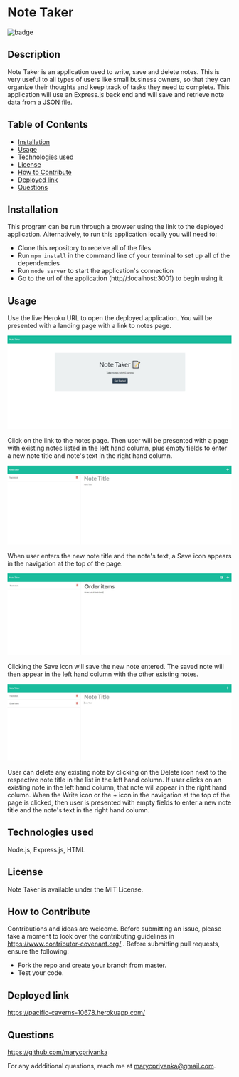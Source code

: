 # Note Taker
![badge](https://img.shields.io/badge/MIT-License-blue.svg)

## Description

Note Taker is an application used to write, save and delete notes. This is very useful to all types of users like small business owners, so that they can organize their thoughts and keep track of tasks they need to complete. This application will use an Express.js back end and will save and retrieve note data from a JSON file.

## Table of Contents 

- [Installation](#installation)
- [Usage](#usage)
- [Technologies used](#technologies-used)
- [License](#license)
- [How to Contribute](#how-to-contribute)
- [Deployed link](#deployed-link)
- [Questions](#questions)

## Installation

This program can be run through a browser using the link to the deployed application. Alternatively, to run this application locally you will need to:

- Clone this repository to receive all of the files
- Run `npm install` in the command line of your terminal to set up all of the dependencies
- Run `node server` to start the application's connection
- Go to the url of the application (http//:localhost:3001) to begin using it

## Usage

Use the live Heroku URL to open the deployed application. You will be presented with a landing page with a link to notes page. 

![initialPage](https://github.com/marycpriyanka/note-taker/blob/main/public/assets/screenshots/InitialPage.JPG)

Click on the link to the notes page. Then user will be presented with a page with existing notes listed in the left hand column, plus empty fields to enter a new note title and note's text in the right hand column. 

![notes](https://github.com/marycpriyanka/note-taker/blob/main/public/assets/screenshots/notes.JPG)

When user enters the new note title and the note's text, a Save icon appears in the navigation at the top of the page. 

![save](https://github.com/marycpriyanka/note-taker/blob/main/public/assets/screenshots/save.JPG)

Clicking the Save icon will save the new note entered.  The saved note will then appear in the left hand column with the other existing notes. 

![saved](https://github.com/marycpriyanka/note-taker/blob/main/public/assets/screenshots/saved.JPG)

User can delete any existing note by clicking on the Delete icon next to the respective note title in the list in the left hand column. If user clicks on an existing note in the left hand column, that note will appear in the right hand column. When the Write icon or the + icon in the navigation at the top of the page is clicked, then user is presented with empty fields to enter a new note title and the note's text in the right hand column.

##  Technologies used

Node.js, Express.js, HTML

## License

Note Taker is available under the MIT License.

## How to Contribute

Contributions and ideas are welcome. Before submitting an issue, please take a moment to look over the contributing guidelines in https://www.contributor-covenant.org/ . Before submitting pull requests, ensure the following:

- Fork the repo and create your branch from master.
- Test your code.

## Deployed link

https://pacific-caverns-10678.herokuapp.com/

## Questions

https://github.com/marycpriyanka

For any addditional questions, reach me at marycpriyanka@gmail.com.
